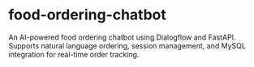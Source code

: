 # food-ordering-chatbot
An AI-powered food ordering chatbot using Dialogflow and FastAPI. Supports natural language ordering, session management, and MySQL integration for real-time order tracking.
